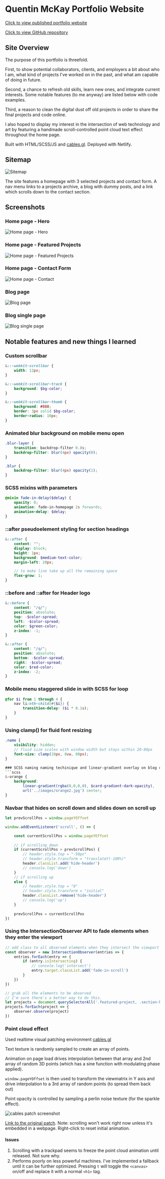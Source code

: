 # Quentin McKay Portfolio Website

[Click to view published portfolio website](https://quentin-mckay.netlify.app/)

[Click to view GitHub repository](https://github.com/quentin-mckay/portfolio)

## Site Overview

The purpose of this portfolio is threefold. 

First, to show potential collaborators, clients, and employers a bit about who I am, what kind of projects I've worked on in the past, and what am capable of doing in future. 

Second, a chance to refresh old skills, learn new ones, and integrate current interests. Some notable features (to me anyway) are listed below with code examples. 

Third, a reason to clean the digital dust off old projects in order to share the final projects and code online.

I also hoped to display my interest in the intersection of web technology and art by featuring a handmade scroll-controlled point cloud text effect throughout the home page.

Built with HTML/SCSS/JS and [cables.gl](https://cables.gl). Deployed with Netlify.

## Sitemap

![Sitemap](./dist/images/sitemap.png)

The site features a homepage with 3 selected projects and contact form. A nav menu links to a projects archive, a blog with dummy posts, and a link which scrolls down to the contact section.

## Screenshots

### Home page - Hero

![Home page - Hero](./dist/images/readme/screenshots/home-hero.jpg)

### Home page - Featured Projects

![Home page - Featured Projects](./dist/images/readme/screenshots/home-projects.jpg)

### Home page - Contact Form

![Home page - Contact](./dist/images/readme/screenshots/contact.jpg)

### Blog page

![Blog page](./dist/images/readme/screenshots/blog.jpg)

### Blog single page

![Blog single page](./dist/images/readme/screenshots/blog-single.jpg)

## Notable features and new things I learned

### Custom scrollbar

```scss
&::-webkit-scrollbar {
    width: 12px;
}

&::-webkit-scrollbar-track {
    background: $bg-color;
}

&::-webkit-scrollbar-thumb {
    background: #888;
    border: 3px solid $bg-color;
    border-radius: 10px;
}
```

### Animated blur background on mobile menu open

```scss
.blur-layer {
    transition: backdrop-filter 0.8s;
    backdrop-filter: blur(4px) opacity(0);
}

.blur {
    backdrop-filter: blur(4px) opacity(1);
}
```

### SCSS mixins with parameters

```scss
@mixin fade-in-delay($delay) {
    opacity: 0;
    animation: fade-in-homepage 2s forwards;
    animation-delay: $delay;
}
```

### ::after pseudoelement styling for section headings

```scss
&::after {
    content: "";
    display: block;
    height: 1px;
    background: $medium-text-color;
    margin-left: 20px;

    // to make line take up all the remaining space
    flex-grow: 1; 
}
```

### ::before and ::after for Header logo

```scss
&::before {
    content: "/q/";
    position: absolute;
    top: -$color-spread;
    left: -$color-spread;
    color: $green-color;
    z-index: -1;
}

&::after {
    content: "/q/";
    position: absolute;
    bottom: -$color-spread;
    right: -$color-spread;
    color: $red-color;
    z-index: -2;
}
```

### Mobile menu staggered slide in with SCSS for loop
```scss
@for $i from 1 through 4 {
    nav li:nth-child(#{$i}) {
        transition-delay: ($i * 0.1s);
    }
}
```

### Using clamp() for fluid font resizing
```scss
.name {
    visibility: hidden;
    // fluid size scales with window width but stays within 20-80px
    font-size: clamp(20px, 8vw, 80px);
}

### SCSS naming naming techinique and linear-gradient overlay on blog cards
```scss
&-orange {
    background: 
        linear-gradient(rgba(0,0,0,0), $card-gradient-dark-opacity),
        url('../images/orange2.jpg') center;
}
```

### Navbar that hides on scroll down and slides down on scroll up
```js
let prevScrollPos = window.pageYOffset

window.addEventListener('scroll', () => {

    const currentScrollPos = window.pageYOffset
    
    // if scrolling down
    if (currentScrollPos > prevScrollPos) {
        // header.style.top = "-50px"
        // header.style.transform = "translateY(-100%)"
        header.classList.add('hide-header')
        // console.log('down')
    }
    // if scrolling up
    else {
        // header.style.top = "0"
        // header.style.transform = "initial"
        header.classList.remove('hide-header')
        // console.log('up')
    }
    
    prevScrollPos = currentScrollPos
})
```

### Using the IntersectionObserver API to fade elements when they enter the viewport
```js
// add class to all observed elements when they intersect the viewport
const observer = new IntersectionObserver(entries => {
    entries.forEach(entry => {
        if (entry.isIntersecting) {
            // console.log('intersect')
            entry.target.classList.add('fade-in-scroll')
        }
    })
})

// grab all the elements to be observed
// I'm sure there's a better way to do this.
let projects = document.querySelectorAll('.featured-project, .section-heading, .about__content, .contact')
projects.forEach(project => {
    observer.observe(project)
})
```




### Point cloud effect

Used realtime visual patching environment [cables.gl](https://cables.gl/home)

Text texture is randomly sampled to create an array of points.  

Animation on page load drives interpolation between that array and 2nd array of random 3D points (which has a sine function with modulating phase applied). 

`window.pageYOffset` is then used to transform the viewmatrix in Y axis and drive interpolation to a 3rd array of random points (to spread them back out)

Point opacity is controlled by sampling a perlin noise texture (for the sparkle effect).

![cables patch screenshot](./dist/images/readme/cables.jpg)

[Link to the original patch](https://cables.gl/p/55Ipxg). Note: scrolling won't work right now unless it's embedded in a webpage. Right-click to reset initial animation.

#### Issues
1. Scrolling with a trackpad seems to freeze the point cloud animation until released. Not sure why.
2. Performs poorly on less powerful machines. I've implemented a fallback until it can be further optimized. Pressing `t` will toggle the `<canvas>` on/off and replace it with a normal `<h1>` tag.